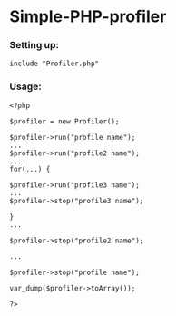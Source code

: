 Simple-PHP-profiler
===================
 
### Setting up:

```
include "Profiler.php"
```

### Usage:

```
<?php

$profiler = new Profiler();

$profiler->run("profile name");
...
$profiler->run("profile2 name");
...
for(...) {

$profiler->run("profile3 name");
...
$profiler->stop("profile3 name");

}
...

$profiler->stop("profile2 name");

...

$profiler->stop("profile name");

var_dump($profiler->toArray());

?>
```
